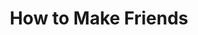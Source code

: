 ---
layout: comic
title: How to Make Friends
alt: Gosia is skeptical, but Mike is impressed by my friend-making prowess.
image: makefriends.png
comment: [{'date': '20th Feb 2019, 9:00 AM', 'username': 'bria', 'comment': 'My pencil or ink drawings generally turn out better than the digital ones (except when I try to scan them or anything). So I thought I&#039;d try leaving this one ink.'}]
---